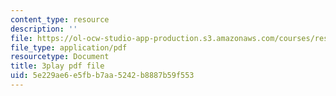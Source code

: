 ```yaml
---
content_type: resource
description: ''
file: https://ol-ocw-studio-app-production.s3.amazonaws.com/courses/res-6-012-introduction-to-probability-spring-2018/5e229ae6e5fbb7aa5242b8887b59f553_HTs6Zhc2S1M.pdf
file_type: application/pdf
resourcetype: Document
title: 3play pdf file
uid: 5e229ae6-e5fb-b7aa-5242-b8887b59f553
---
```

